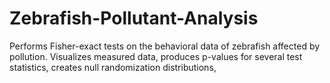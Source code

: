 # Zebrafish-Pollutant-Analysis
Performs Fisher-exact tests on the behavioral data of zebrafish affected by pollution. Visualizes measured data, produces p-values for several test statistics, creates null randomization distributions,
